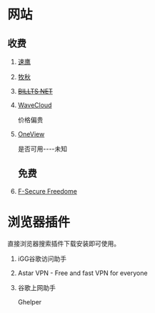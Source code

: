 # 网站

## 收费

1. [速鹰](https://suying666.net/)

2. [牧秋](https://muqiu.cc/)

3. ~~[BILLTS NET ](https://bsnet.today/)~~

4. [WaveCloud](https://wc.mba/auth/login)

   价格偏贵

5. [OneView](https://uk5644.cn/)

   是否可用----未知

   ## 免费

1. [F-Secure Freedome](https://www.f-secure.com/en)





# 浏览器插件

直接浏览器搜索插件下载安装即可使用。

1. iGG谷歌访问助手

2. Astar VPN - Free and fast VPN for everyone

3. 谷歌上网助手

   Ghelper

